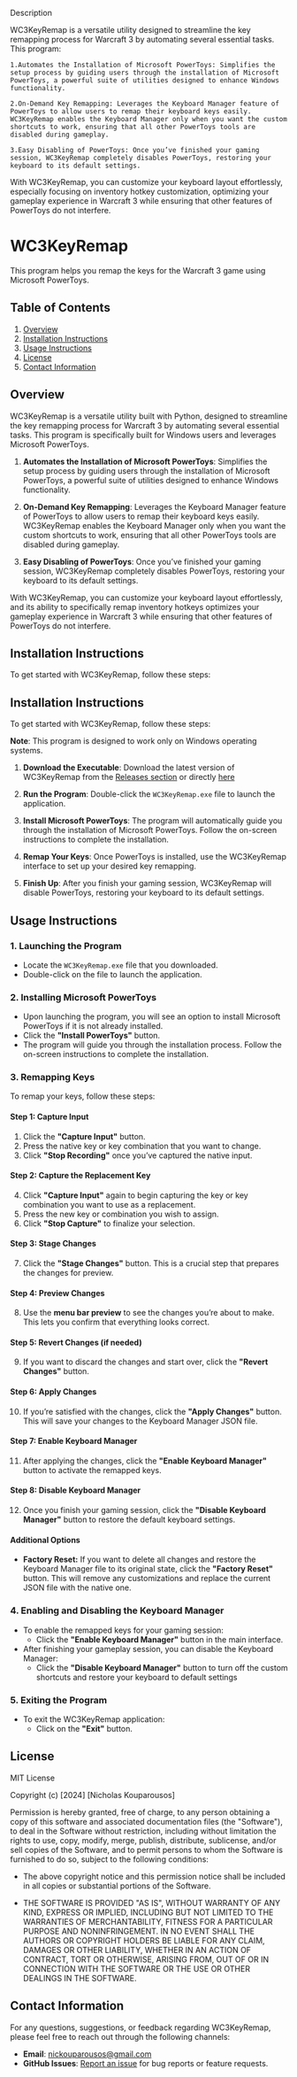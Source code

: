Description

WC3KeyRemap is a versatile utility designed to streamline the key remapping process for Warcraft 3 by automating several essential tasks. This program:

    1.Automates the Installation of Microsoft PowerToys: Simplifies the setup process by guiding users through the installation of Microsoft PowerToys, a powerful suite of utilities designed to enhance Windows functionality.

    2.On-Demand Key Remapping: Leverages the Keyboard Manager feature of PowerToys to allow users to remap their keyboard keys easily. WC3KeyRemap enables the Keyboard Manager only when you want the custom shortcuts to work, ensuring that all other PowerToys tools are disabled during gameplay.

    3.Easy Disabling of PowerToys: Once you’ve finished your gaming session, WC3KeyRemap completely disables PowerToys, restoring your keyboard to its default settings.

With WC3KeyRemap, you can customize your keyboard layout effortlessly, especially focusing on inventory hotkey customization, optimizing your gameplay experience in Warcraft 3 while ensuring that other features of PowerToys do not interfere.


# WC3KeyRemap



This program helps you remap the keys for the Warcraft 3 game using Microsoft PowerToys.

## Table of Contents

1. [Overview](#overview)
2. [Installation Instructions](#installation-instructions)
3. [Usage Instructions](#usage-instructions)
4. [License](#license)
5. [Contact Information](#contact-information)

## Overview

WC3KeyRemap is a versatile utility built with Python, designed to streamline the key remapping process for Warcraft 3 by automating several essential tasks. This program is specifically built for Windows users and leverages Microsoft PowerToys.

1. **Automates the Installation of Microsoft PowerToys**: Simplifies the setup process by guiding users through the installation of Microsoft PowerToys, a powerful suite of utilities designed to enhance Windows functionality.

2. **On-Demand Key Remapping**: Leverages the Keyboard Manager feature of PowerToys to allow users to remap their keyboard keys easily. WC3KeyRemap enables the Keyboard Manager only when you want the custom shortcuts to work, ensuring that all other PowerToys tools are disabled during gameplay.

3. **Easy Disabling of PowerToys**: Once you’ve finished your gaming session, WC3KeyRemap completely disables PowerToys, restoring your keyboard to its default settings.

With WC3KeyRemap, you can customize your keyboard layout effortlessly, and its ability to specifically remap inventory hotkeys optimizes your gameplay experience in Warcraft 3 while ensuring that other features of PowerToys do not interfere.


## Installation Instructions

To get started with WC3KeyRemap, follow these steps:

## Installation Instructions

To get started with WC3KeyRemap, follow these steps:

**Note**: This program is designed to work only on Windows operating systems.


1. **Download the Executable**: Download the latest version of WC3KeyRemap from the [Releases section](https://github.com/NicholasKoup/WC3KeyRemap/releases) or directly [here](https://github.com/NicholasKoup/WC3KeyRemap/releases/download/v0.1/WC3KeyRemap.exe)

2. **Run the Program**: Double-click the `WC3KeyRemap.exe` file to launch the application. 

3. **Install Microsoft PowerToys**: The program will automatically guide you through the installation of Microsoft PowerToys. Follow the on-screen instructions to complete the installation.

4. **Remap Your Keys**: Once PowerToys is installed, use the WC3KeyRemap interface to set up your desired key remapping.

5. **Finish Up**: After you finish your gaming session, WC3KeyRemap will disable PowerToys, restoring your keyboard to its default settings.


## Usage Instructions

### 1. Launching the Program
- Locate the `WC3KeyRemap.exe` file that you downloaded.
- Double-click on the file to launch the application.

### 2. Installing Microsoft PowerToys
- Upon launching the program, you will see an option to install Microsoft PowerToys if it is not already installed.
- Click the **"Install PowerToys"** button.
- The program will guide you through the installation process. Follow the on-screen instructions to complete the installation.

### 3. Remapping Keys
To remap your keys, follow these steps:

#### Step 1: Capture Input
1. Click the **"Capture Input"** button.
2. Press the native key or key combination that you want to change.
3. Click **"Stop Recording"** once you’ve captured the native input.

#### Step 2: Capture the Replacement Key
4. Click **"Capture Input"** again to begin capturing the key or key combination you want to use as a replacement.
5. Press the new key or combination you wish to assign.
6. Click **"Stop Capture"** to finalize your selection.

#### Step 3: Stage Changes
7. Click the **"Stage Changes"** button. This is a crucial step that prepares the changes for preview.

#### Step 4: Preview Changes
8. Use the **menu bar preview** to see the changes you’re about to make. This lets you confirm that everything looks correct.

#### Step 5: Revert Changes (if needed)
9. If you want to discard the changes and start over, click the **"Revert Changes"** button.

#### Step 6: Apply Changes
10. If you’re satisfied with the changes, click the **"Apply Changes"** button. This will save your changes to the Keyboard Manager JSON file.

#### Step 7: Enable Keyboard Manager
11. After applying the changes, click the **"Enable Keyboard Manager"** button to activate the remapped keys.

#### Step 8: Disable Keyboard Manager
12. Once you finish your gaming session, click the **"Disable Keyboard Manager"** button to restore the default keyboard settings.

#### Additional Options
- **Factory Reset:** If you want to delete all changes and restore the Keyboard Manager file to its original state, click the **"Factory Reset"** button. This will remove any customizations and replace the current JSON file with the native one.

### 4. Enabling and Disabling the Keyboard Manager
- To enable the remapped keys for your gaming session:
  - Click the **"Enable Keyboard Manager"** button in the main interface.
- After finishing your gameplay session, you can disable the Keyboard Manager:
  - Click the **"Disable Keyboard Manager"** button to turn off the custom shortcuts and restore your keyboard to default settings

### 5. Exiting the Program
- To exit the WC3KeyRemap application:
  - Click on the **"Exit"** button.


## License
MIT License

Copyright (c) [2024] [Nicholas Kouparousos]

Permission is hereby granted, free of charge, to any person obtaining a copy of this software and associated documentation files (the "Software"), to deal in the Software without restriction, including without limitation the rights to use, copy, modify, merge, publish, distribute, sublicense, and/or sell copies of the Software, and to permit persons to whom the Software is furnished to do so, subject to the following conditions:

- The above copyright notice and this permission notice shall be included in all copies or substantial portions of the Software.

- THE SOFTWARE IS PROVIDED "AS IS", WITHOUT WARRANTY OF ANY KIND, EXPRESS OR IMPLIED, INCLUDING BUT NOT LIMITED TO THE WARRANTIES OF MERCHANTABILITY, FITNESS FOR A PARTICULAR PURPOSE AND NONINFRINGEMENT. IN NO EVENT SHALL THE AUTHORS OR COPYRIGHT HOLDERS BE LIABLE FOR ANY CLAIM, DAMAGES OR OTHER LIABILITY, WHETHER IN AN ACTION OF CONTRACT, TORT OR OTHERWISE, ARISING FROM, OUT OF OR IN CONNECTION WITH THE SOFTWARE OR THE USE OR OTHER DEALINGS IN THE SOFTWARE.


## Contact Information
For any questions, suggestions, or feedback regarding WC3KeyRemap, please feel free to reach out through the following channels:

- **Email**: nickouparousos@gmail.com
- **GitHub Issues**: [Report an issue](https://github.com/NicholasKoup/WC3KeyRemap/issues) for bug reports or feature requests.
